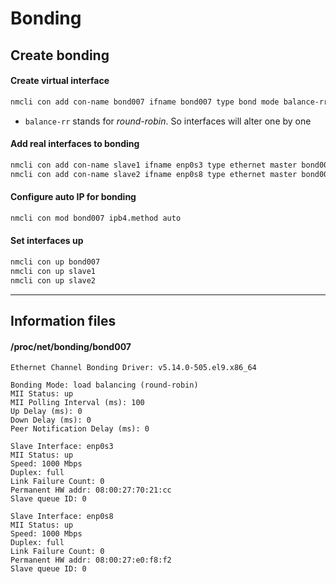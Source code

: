 # Bonding

## Create bonding

#### Create virtual interface
``` bash
nmcli con add con-name bond007 ifname bond007 type bond mode balance-rr
```
- `balance-rr` stands for *round-robin*. So interfaces will alter one by one

#### Add real interfaces to bonding
``` bash
nmcli con add con-name slave1 ifname enp0s3 type ethernet master bond007
nmcli con add con-name slave2 ifname enp0s8 type ethernet master bond007
```

#### Configure auto IP for bonding
``` bash
nmcli con mod bond007 ipb4.method auto
```

#### Set interfaces up
``` bash
nmcli con up bond007
nmcli con up slave1
nmcli con up slave2
```
---
## Information files
#### /proc/net/bonding/bond007
```
Ethernet Channel Bonding Driver: v5.14.0-505.el9.x86_64

Bonding Mode: load balancing (round-robin)
MII Status: up
MII Polling Interval (ms): 100
Up Delay (ms): 0
Down Delay (ms): 0
Peer Notification Delay (ms): 0

Slave Interface: enp0s3
MII Status: up
Speed: 1000 Mbps
Duplex: full
Link Failure Count: 0
Permanent HW addr: 08:00:27:70:21:cc
Slave queue ID: 0

Slave Interface: enp0s8
MII Status: up
Speed: 1000 Mbps
Duplex: full
Link Failure Count: 0
Permanent HW addr: 08:00:27:e0:f8:f2
Slave queue ID: 0
```
